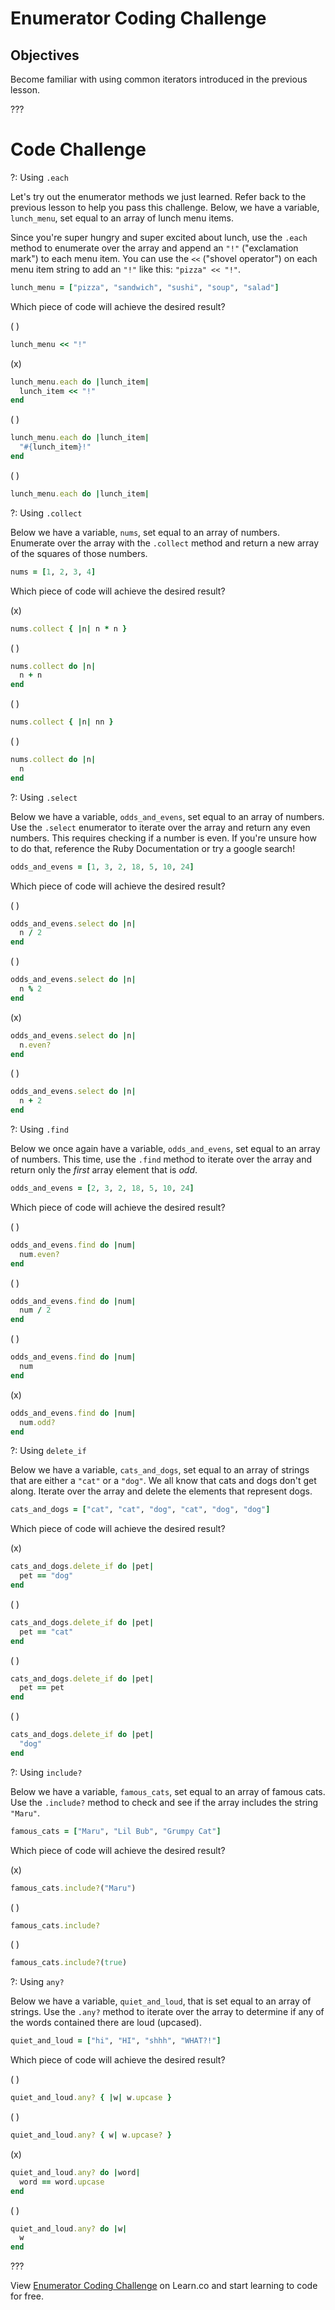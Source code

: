 # Enumerator Coding Challenge

## Objectives

Become familiar with using common iterators introduced in the previous lesson.

???

# Code Challenge

?: Using `.each`

Let's try out the enumerator methods we just learned. Refer back to the previous lesson to help you pass this challenge. Below, we have a variable, `lunch_menu`, set equal to an array of lunch menu items.

Since you're super hungry and super excited about lunch, use the `.each` method to enumerate over the array and append an `"!"` ("exclamation mark") to each menu item. You can use the `<<` ("shovel operator") on each menu item string to add an `"!"` like this: `"pizza" << "!"`.


``` ruby
lunch_menu = ["pizza", "sandwich", "sushi", "soup", "salad"]
```

Which piece of code will achieve the desired result?



( )
``` ruby
lunch_menu << "!"
```
(x)
``` ruby
lunch_menu.each do |lunch_item|
  lunch_item << "!"
end
```
( )
``` ruby
lunch_menu.each do |lunch_item|
  "#{lunch_item}!"
end
```
( )
``` ruby
lunch_menu.each do |lunch_item|
```

?: Using `.collect`

Below we have a variable, `nums`, set equal to an array of numbers. Enumerate over the array with the `.collect` method and return a new array of the squares of those numbers.


``` ruby
nums = [1, 2, 3, 4]
```

Which piece of code will achieve the desired result?



(x)
``` ruby
nums.collect { |n| n * n }
```
( )
``` ruby
nums.collect do |n|
  n + n
end
```
( )
``` ruby
nums.collect { |n| nn }
```
( )
``` ruby
nums.collect do |n|
  n
end
```

?: Using `.select`

Below we have a variable, `odds_and_evens`, set equal to an array of numbers. Use the `.select` enumerator to iterate over the array and return any even numbers. This requires checking if a number is even. If you're unsure how to do that, reference the Ruby Documentation or try a google search!


``` ruby
odds_and_evens = [1, 3, 2, 18, 5, 10, 24]
```

Which piece of code will achieve the desired result?



( )
``` ruby
odds_and_evens.select do |n|
  n / 2
end
```
( )
``` ruby
odds_and_evens.select do |n|
  n % 2
end
```
(x)
``` ruby
odds_and_evens.select do |n|
  n.even?
end
```
( )
``` ruby
odds_and_evens.select do |n|
  n + 2
end
```

?: Using `.find`

Below we once again have a variable, `odds_and_evens`, set equal to an array of numbers. This time, use the `.find` method to iterate over the array and return only the *first* array element that is *odd*.


``` ruby
odds_and_evens = [2, 3, 2, 18, 5, 10, 24]
```

Which piece of code will achieve the desired result?

( )
``` ruby
odds_and_evens.find do |num|
  num.even?
end
```
( )
``` ruby
odds_and_evens.find do |num|
  num / 2
end
```
( )
``` ruby
odds_and_evens.find do |num|
  num
end
```
(x)
``` ruby
odds_and_evens.find do |num|
  num.odd?
end
```

?: Using `delete_if`

Below we have a variable, `cats_and_dogs`, set equal to an array of strings that are either a `"cat"` or a  `"dog"`. We all know that cats and dogs don't get along. Iterate over the array and delete the elements that represent dogs.


``` ruby
cats_and_dogs = ["cat", "cat", "dog", "cat", "dog", "dog"]
```

Which piece of code will achieve the desired result?


(x)
``` ruby
cats_and_dogs.delete_if do |pet|
  pet == "dog"
end
```
( )
``` ruby
cats_and_dogs.delete_if do |pet|
  pet == "cat"
end
```
( )
``` ruby
cats_and_dogs.delete_if do |pet|
  pet == pet
end
```
( )
``` ruby
cats_and_dogs.delete_if do |pet|
  "dog"
end
```

?: Using `include?`

Below we have a variable, `famous_cats`, set equal to an array of famous cats. Use the `.include?` method to check and see if the array includes the string `"Maru"`.


``` ruby
famous_cats = ["Maru", "Lil Bub", "Grumpy Cat"]
```

Which piece of code will achieve the desired result?


(x)
``` ruby
famous_cats.include?("Maru")
```
( )
``` ruby
famous_cats.include?
```
( )
``` ruby
famous_cats.include?(true)
```

?: Using `any?`

Below we have a variable, `quiet_and_loud`, that is set equal to an array of strings. Use the `.any?` method to iterate over the array to determine if any of the words contained there are loud (upcased).


``` ruby
quiet_and_loud = ["hi", "HI", "shhh", "WHAT?!"]
```

Which piece of code will achieve the desired result?

( )
``` ruby
quiet_and_loud.any? { |w| w.upcase }
```
( )
``` ruby
quiet_and_loud.any? { w| w.upcase? }
```
(x)
``` ruby
quiet_and_loud.any? do |word|
  word == word.upcase
end
```
( )
``` ruby
quiet_and_loud.any? do |w|
  w
end
```

???

<p data-visibility='hidden'>View <a href='https://learn.co/lessons/enumerator-coding-challenge' title='Enumerator Coding Challenge'>Enumerator Coding Challenge</a> on Learn.co and start learning to code for free.</p>
